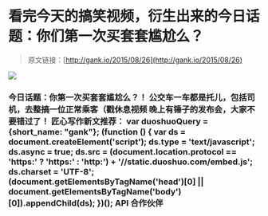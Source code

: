 # 看完今天的搞笑视频，衍生出来的今日话题：你们第一次买套套尴尬么？

> 原文链接：[http://gank.io/2015/08/26](http://gank.io/2015/08/26)

![](http://ww4.sinaimg.cn/large/7a8aed7bgw1evfqiexncjj20hs0qodj3.jpg)

### 今日话题：你第一次买套套尴尬么？！                                                                        公交车一车都是托儿，包括司机，去整搞一位正常乘客（戳休息视频                                                                                            晚上有锤子的发布会，大家不要错过了！                                                                                    匠心写作新文推荐：                                                                                var duoshuoQuery = {short_name: "gank"};    (function () {        var ds = document.createElement('script');        ds.type = 'text/javascript';        ds.async = true;        ds.src = (document.location.protocol == 'https:' ? 'https:' : 'http:') + '//static.duoshuo.com/embed.js';        ds.charset = 'UTF-8';        (document.getElementsByTagName('head')[0]        || document.getElementsByTagName('body')[0]).appendChild(ds);    })();                                API                            合作伙伴                                    


